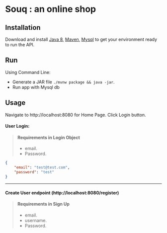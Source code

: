 # Souq : an online shop
## Installation
Download and install [Java 8](https://www.java.com/en/), [Maven](https://maven.apache.org/), [Mysql](https://www.mysql.com/) to get your environment ready to run the API.
## Run
Using Command Line:
- Generate a JAR file `./mvnw package && java -jar`.
- Run app with Mysql db
   
## Usage
Navigate to http://localhost:8080 for Home Page. Click Login button.
#### User Login:
>#### Requirements in Login Object
>- email.
>- Password.
```json
{
    "email": "test@test.com",
    "password": "test"
}
```
---
#### Create User endpoint (http://localhost:8080/register)
>#### Requirements in Sign Up
>- email.
>- username.
>- Password.

   

